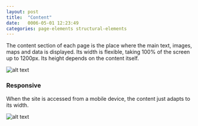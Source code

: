 ```yaml
---
layout: post
title:  "Content"
date:   0006-05-01 12:23:49
categories: page-elements structural-elements
---
```


The content section of each page is the place where the main text, images, maps and data
is displayed. Its width is flexible, taking 100% of the screen up to 1200px. Its height
depends on the content itself.

![alt text][content]

### Responsive

When the site is accessed from a mobile device, the content just adapts to its width.

![alt text][content-mobile]


[content]: /gfw-style-guides/images/posts/structural-elements/content/07-01-content.png "content"
[content-2]: /gfw-style-guides/images/posts/structural-elements/content/07-02-content.png "content-2"
[content-mobile]: /gfw-style-guides/images/posts/structural-elements/content/07-03-content-mobile.png "content-mobile"
[learn-more]: /gfw-style-guides/page-elements/structural-elements/sidebar.html
